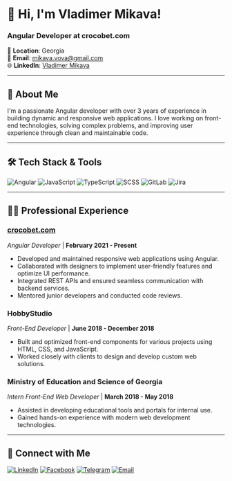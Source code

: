 # 👋 Hi, I'm Vladimer Mikava!

### Angular Developer at crocobet.com  
📍 **Location**: Georgia  
📧 **Email**: [mikava.vova@gmail.com](mailto:mikava.vova@gmail.com)  
🌐 **LinkedIn**: [Vladimer Mikava](https://www.linkedin.com/in/mikava)

---

## 🚀 About Me
I'm a passionate Angular developer with over 3 years of experience in building dynamic and responsive web applications. I love working on front-end technologies, solving complex problems, and improving user experience through clean and maintainable code.

---

## 🛠️ Tech Stack & Tools

![Angular](https://img.shields.io/badge/-Angular-DD0031?style=for-the-badge&logo=angular&logoColor=white)
![JavaScript](https://img.shields.io/badge/-JavaScript-F7DF1E?style=for-the-badge&logo=javascript&logoColor=black)
![TypeScript](https://img.shields.io/badge/-TypeScript-007ACC?style=for-the-badge&logo=typescript&logoColor=white)
![SCSS](https://img.shields.io/badge/-SCSS-CC6699?style=for-the-badge&logo=sass&logoColor=white)
![GitLab](https://img.shields.io/badge/-GitLab-FC6D26?style=for-the-badge&logo=gitlab&logoColor=white)
![Jira](https://img.shields.io/badge/-Jira-0052CC?style=for-the-badge&logo=jira&logoColor=white)

---

## 👨‍💻 Professional Experience

### **[crocobet.com](https://www.crocobet.com/)**  
_Angular Developer_ | **February 2021 - Present**  
- Developed and maintained responsive web applications using Angular.
- Collaborated with designers to implement user-friendly features and optimize UI performance.
- Integrated REST APIs and ensured seamless communication with backend services.
- Mentored junior developers and conducted code reviews.

### **HobbyStudio**  
_Front-End Developer_ | **June 2018 - December 2018**  
- Built and optimized front-end components for various projects using HTML, CSS, and JavaScript.
- Worked closely with clients to design and develop custom web solutions.

### **Ministry of Education and Science of Georgia**  
_Intern Front-End Web Developer_ | **March 2018 - May 2018**  
- Assisted in developing educational tools and portals for internal use.
- Gained hands-on experience with modern web development technologies.

---

## 🔗 Connect with Me

[![LinkedIn](https://img.shields.io/badge/LinkedIn-Profile-blue?style=for-the-badge&logo=linkedin)](https://www.linkedin.com/in/mikava)
[![Facebook](https://img.shields.io/badge/Facebook-Profile-1877F2?style=for-the-badge&logo=facebook&logoColor=white)](https://www.facebook.com/Vladimer.Mikava)
[![Telegram](https://img.shields.io/badge/Telegram-Profile-2CA5E0?style=for-the-badge&logo=telegram&logoColor=white)](https://t.me/m1kav4)
[![Email](https://img.shields.io/badge/Email-D14836?style=for-the-badge&logo=gmail&logoColor=white)](mailto:mikava.vova@gmail.com)
